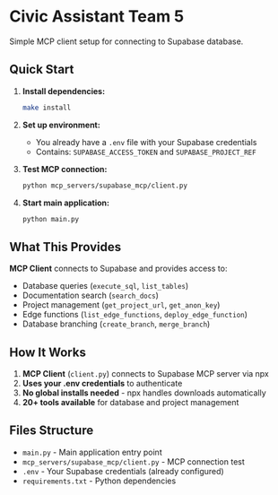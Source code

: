# Civic Assistant Team 5

Simple MCP client setup for connecting to Supabase database.

## Quick Start

1. **Install dependencies:**
   ```bash
   make install
   ```

2. **Set up environment:**
   - You already have a `.env` file with your Supabase credentials
   - Contains: `SUPABASE_ACCESS_TOKEN` and `SUPABASE_PROJECT_REF`

3. **Test MCP connection:**
   ```bash
   python mcp_servers/supabase_mcp/client.py
   ```

4. **Start main application:**
   ```bash
   python main.py
   ```

## What This Provides

**MCP Client** connects to Supabase and provides access to:
- Database queries (`execute_sql`, `list_tables`)
- Documentation search (`search_docs`)
- Project management (`get_project_url`, `get_anon_key`)
- Edge functions (`list_edge_functions`, `deploy_edge_function`)
- Database branching (`create_branch`, `merge_branch`)

## How It Works

1. **MCP Client** (`client.py`) connects to Supabase MCP server via npx
2. **Uses your .env credentials** to authenticate
3. **No global installs needed** - npx handles downloads automatically
4. **20+ tools available** for database and project management

## Files Structure

- `main.py` - Main application entry point
- `mcp_servers/supabase_mcp/client.py` - MCP connection test
- `.env` - Your Supabase credentials (already configured)
- `requirements.txt` - Python dependencies
